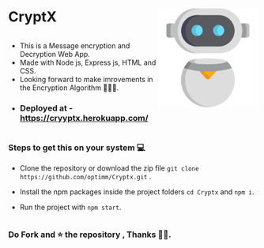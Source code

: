 # CryptX <img src = "public/robot.png" height="200" align="right" >

<pre>
</pre>

- This is a Message encryption and Decryption Web App.
- Made with Node js, Express js, HTML and CSS.
- Looking forward to make imrovements in the Encryption Algorithm 👨🏼‍🔧.
- ### Deployed at - https://cryyptx.herokuapp.com/
<pre>
</pre>

### Steps to get this on your system 💻

- Clone the repository or download the zip file `git clone https://github.com/optimm/Cryptx.git` .

- Install the npm packages inside the project folders `cd Cryptx` and `npm i`.
- Run the project with `npm start`.

<pre>
</pre>

### Do Fork and ⭐ the repository , Thanks 👨‍💻.

